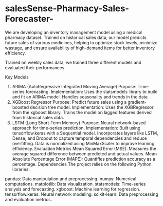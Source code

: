 # salesSense-Pharmacy-Sales-Forecaster-
We are developing an inventory management model using a medical pharmacy dataset. Trained on historical sales data, our model predicts future sales of various medicines, helping to optimize stock levels, minimize wastage, and ensure availability of high-demand items for better inventory efficiency.

Trained on weekly sales data, we trained three different models and evaluated their performances. 

Key Models
1. ARIMA (AutoRegressive Integrated Moving Average)
Purpose: Time-series forecasting.
Implementation:
Uses the statsmodels library to build and fit an ARIMA model.
Handles seasonality and trends in the data.
2. XGBoost Regressor
Purpose: Predict future sales using a gradient-boosted decision tree model.
Implementation:
Uses the XGBRegressor from the xgboost library.
Trains the model on lagged features derived from historical sales data.
3. LSTM (Long Short-Term Memory)
Purpose: Neural network-based approach for time-series prediction.
Implementation:
Built using tensorflow.keras with a Sequential model.
Incorporates layers like LSTM, Dense, and Dropout to capture temporal dependencies and reduce overfitting.
Data is normalized using MinMaxScaler to improve learning efficiency.
Evaluation Metrics
Mean Squared Error (MSE): Measures the average squared difference between predicted and actual values.
Mean Absolute Percentage Error (MAPE): Quantifies prediction accuracy as a percentage.
Dependencies
The project relies on the following Python libraries:

pandas: Data manipulation and preprocessing.
numpy: Numerical computations.
matplotlib: Data visualization.
statsmodels: Time-series analysis and forecasting.
xgboost: Machine learning for regression.
tensorflow.keras: Neural network modeling.
scikit-learn: Data preprocessing and evaluation metrics.


